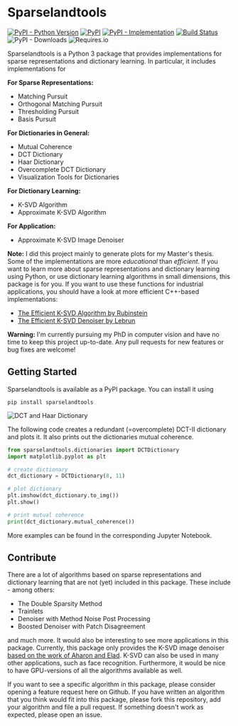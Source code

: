 # Sparselandtools

[![PyPI - Python Version](https://img.shields.io/pypi/pyversions/sparselandtools.svg?style=flat-square)](https://pypi.org/project/sparselandtools/1.0.0.dev2/)
[![PyPI](https://img.shields.io/pypi/v/sparselandtools.svg?style=flat-square)](https://pypi.org/project/sparselandtools/)
[![PyPI - Implementation](https://img.shields.io/pypi/implementation/sparselandtools.svg?style=flat-square)](https://pypi.org/project/sparselandtools/#description)
[![Build Status](https://travis-ci.com/fubel/sparselandtools.svg?token=e6hQaTqfZFZnG6RmEYXr&branch=master&style=flat-square)](https://travis-ci.com/fubel/sparselandtools)
![PyPI - Downloads](https://img.shields.io/pypi/dm/sparselandtools)
![Requires.io](https://img.shields.io/requires/github/fubel/sparselandtools)

Sparselandtools is a Python 3 package that provides implementations for
sparse representations and dictionary learning. In particular, it
includes implementations for

**For Sparse Representations:**
* Matching Pursuit
* Orthogonal Matching Pursuit
* Thresholding Pursuit
* Basis Pursuit

**For Dictionaries in General:**
* Mutual Coherence
* DCT Dictionary
* Haar Dictionary
* Overcomplete DCT Dictionary
* Visualization Tools for Dictionaries

**For Dictionary Learning:**
* K-SVD Algorithm
* Approximate K-SVD Algorithm

**For Application:**
* Approximate K-SVD Image Denoiser

**Note:** I did this project mainly to generate plots for my Master's thesis.
Some of the implementations are more *educational* than *efficient*. If you want
to learn more about sparse representations and dictionary learning using Python,
or use dictionary learning algorithms in small dimensions, this package is for you.
If you want to use these functions for industrial applications, you should have a
look at more efficient C++-based implementations:

* [The Efficient K-SVD Algorithm by Rubinstein](http://www.cs.technion.ac.il/~ronrubin/software.html)
* [The Efficient K-SVD Denoiser by Lebrun](https://github.com/npd/ksvd)

**Warning:** I'm currently pursuing my PhD in computer vision and have no time to keep this project up-to-date. Any pull requests for new features or bug fixes are welcome! 


## Getting Started

Sparselandtools is available as a PyPI package. You can install it using

```
pip install sparselandtools
```

![DCT and Haar Dictionary](https://snag.gy/h7Il2j.jpg)

The following code creates a redundant (=overcomplete) DCT-II dictionary
and plots it. It also prints out the dictionaries mutual coherence.

```python
from sparselandtools.dictionaries import DCTDictionary
import matplotlib.pyplot as plt

# create dictionary
dct_dictionary = DCTDictionary(8, 11)

# plot dictionary
plt.imshow(dct_dictionary.to_img())
plt.show()

# print mutual coherence
print(dct_dictionary.mutual_coherence())
```

More examples can be found in the corresponding Jupyter Notebook.


## Contribute

There are a lot of algorithms based on sparse representations and
dictionary learning that are not (yet) included in this package. These
include - among others:

* The Double Sparsity Method
* Trainlets
* Denoiser with Method Noise Post Processing
* Boosted Denoiser with Patch Disagreement

and much more. It would also be interesting to see more applications in this package.
Currently, this package only provides the K-SVD image denoiser [based on the work of
Aharon and Elad](https://www.egr.msu.edu/~aviyente/elad06.pdf). K-SVD can also
be used in many other applications, such as face recognition. Furthermore,
it would be nice to have GPU-versions of all the algorithms available as well.

If you want to see a specific algorithm in this package,
please consider opening a feature request here on Github. If you have written
an algorithm that you think would fit into this package, please fork this
repository, add your algorithm and file a pull request. If something
doesn't work as expected, please open an issue.
